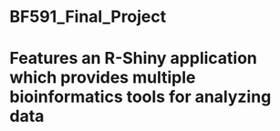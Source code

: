 # BF591_Final_Project
# Features an R-Shiny application which provides multiple bioinformatics tools for analyzing data
